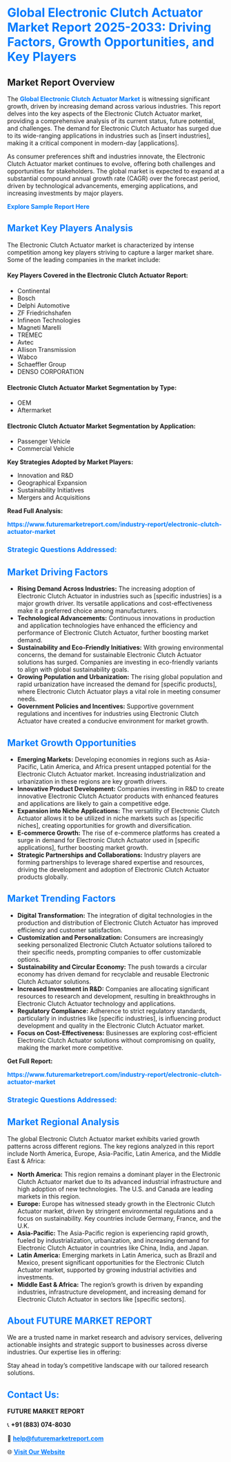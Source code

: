 <h1 style="color: #007BFF;">Global Electronic Clutch Actuator Market Report 2025-2033: Driving Factors, Growth Opportunities, and Key Players</h1>

<section id="overview">
<h2>Market Report Overview</h2>
<p>The <a href="https://www.futuremarketreport.com/industry-report/electronic-clutch-actuator-market" style="color: #007BFF; text-decoration: none;"><strong>Global Electronic Clutch Actuator Market</strong></a> is witnessing significant growth, driven by increasing demand across various industries. This report delves into the key aspects of the Electronic Clutch Actuator market, providing a comprehensive analysis of its current status, future potential, and challenges. The demand for Electronic Clutch Actuator has surged due to its wide-ranging applications in industries such as [insert industries], making it a critical component in modern-day [applications].</p>
<p>As consumer preferences shift and industries innovate, the Electronic Clutch Actuator market continues to evolve, offering both challenges and opportunities for stakeholders. The global market is expected to expand at a substantial compound annual growth rate (CAGR) over the forecast period, driven by technological advancements, emerging applications, and increasing investments by major players.</p>
</section>

<section id="overview">
<p><a href="https://www.futuremarketreport.com/request-sample/reportId=46022" style="color: #007BFF; text-decoration: none;"><strong>Explore Sample Report Here</strong></a></p>
</section>

<section id="key-players">
<h2 style="color: #007BFF;">Market Key Players Analysis</h2>
<p>The Electronic Clutch Actuator market is characterized by intense competition among key players striving to capture a larger market share. Some of the leading companies in the market include:</p>
<h4>Key Players Covered in the Electronic Clutch Actuator Report:</h4>
<ul><li>Continental</li><li>Bosch</li><li>Delphi Automotive</li><li>ZF Friedrichshafen</li><li>Infineon Technologies</li><li>Magneti Marelli</li><li>TREMEC</li><li>Avtec</li><li>Allison Transmission</li><li>Wabco</li><li>Schaeffler Group</li><li>DENSO CORPORATION</li></ul>
<h4>Electronic Clutch Actuator Market Segmentation by Type:</h4>
<ul><li>OEM</li><li>Aftermarket</li></ul>

<h4>Electronic Clutch Actuator Market Segmentation by Application:</h4>
<ul><li>Passenger Vehicle</li><li>Commercial Vehicle</li></ul>
<p><strong>Key Strategies Adopted by Market Players:</strong></p>
<ul>
<li>Innovation and R&D</li>
<li>Geographical Expansion</li>
<li>Sustainability Initiatives</li>
<li>Mergers and Acquisitions</li>
</ul>
</section>

<section>
<p><strong>Read Full Analysis: </strong></p><a href="https://www.futuremarketreport.com/industry-report/electronic-clutch-actuator-market" style="color: #007BFF; text-decoration: none;"><strong>https://www.futuremarketreport.com/industry-report/electronic-clutch-actuator-market</strong></a>
<h3 style="color: #007BFF;">Strategic Questions Addressed:</h3>
</section>

<section id="driving-factors">
<h2 style="color: #007BFF;">Market Driving Factors</h2>
<ul>
<li><strong>Rising Demand Across Industries:</strong> The increasing adoption of Electronic Clutch Actuator in industries such as [specific industries] is a major growth driver. Its versatile applications and cost-effectiveness make it a preferred choice among manufacturers.</li>
<li><strong>Technological Advancements:</strong> Continuous innovations in production and application technologies have enhanced the efficiency and performance of Electronic Clutch Actuator, further boosting market demand.</li>
<li><strong>Sustainability and Eco-Friendly Initiatives:</strong> With growing environmental concerns, the demand for sustainable Electronic Clutch Actuator solutions has surged. Companies are investing in eco-friendly variants to align with global sustainability goals.</li>
<li><strong>Growing Population and Urbanization:</strong> The rising global population and rapid urbanization have increased the demand for [specific products], where Electronic Clutch Actuator plays a vital role in meeting consumer needs.</li>
<li><strong>Government Policies and Incentives:</strong> Supportive government regulations and incentives for industries using Electronic Clutch Actuator have created a conducive environment for market growth.</li>
</ul>
</section>

<section id="growth-opportunities">
<h2 style="color: #007BFF;">Market Growth Opportunities</h2>
<ul>
<li><strong>Emerging Markets:</strong> Developing economies in regions such as Asia-Pacific, Latin America, and Africa present untapped potential for the Electronic Clutch Actuator market. Increasing industrialization and urbanization in these regions are key growth drivers.</li>
<li><strong>Innovative Product Development:</strong> Companies investing in R&D to create innovative Electronic Clutch Actuator products with enhanced features and applications are likely to gain a competitive edge.</li>
<li><strong>Expansion into Niche Applications:</strong> The versatility of Electronic Clutch Actuator allows it to be utilized in niche markets such as [specific niches], creating opportunities for growth and diversification.</li>
<li><strong>E-commerce Growth:</strong> The rise of e-commerce platforms has created a surge in demand for Electronic Clutch Actuator used in [specific applications], further boosting market growth.</li>
<li><strong>Strategic Partnerships and Collaborations:</strong> Industry players are forming partnerships to leverage shared expertise and resources, driving the development and adoption of Electronic Clutch Actuator products globally.</li>
</ul>
</section>

<section id="trending-factors">
<h2 style="color: #007BFF;">Market Trending Factors</h2>
<ul>
<li><strong>Digital Transformation:</strong> The integration of digital technologies in the production and distribution of Electronic Clutch Actuator has improved efficiency and customer satisfaction.</li>
<li><strong>Customization and Personalization:</strong> Consumers are increasingly seeking personalized Electronic Clutch Actuator solutions tailored to their specific needs, prompting companies to offer customizable options.</li>
<li><strong>Sustainability and Circular Economy:</strong> The push towards a circular economy has driven demand for recyclable and reusable Electronic Clutch Actuator solutions.</li>
<li><strong>Increased Investment in R&D:</strong> Companies are allocating significant resources to research and development, resulting in breakthroughs in Electronic Clutch Actuator technology and applications.</li>
<li><strong>Regulatory Compliance:</strong> Adherence to strict regulatory standards, particularly in industries like [specific industries], is influencing product development and quality in the Electronic Clutch Actuator market.</li>
<li><strong>Focus on Cost-Effectiveness:</strong> Businesses are exploring cost-efficient Electronic Clutch Actuator solutions without compromising on quality, making the market more competitive.</li>
</ul>
</section>

<section>
<p><strong>Get Full Report: </strong></p><a href="https://www.futuremarketreport.com/industry-report/electronic-clutch-actuator-market" style="color: #007BFF; text-decoration: none;"><strong>https://www.futuremarketreport.com/industry-report/electronic-clutch-actuator-market</strong></a>
<h3 style="color: #007BFF;">Strategic Questions Addressed:</h3>
</section>


<section id="regional-analysis">
<h2 style="color: #007BFF;">Market Regional Analysis</h2>
<p>The global Electronic Clutch Actuator market exhibits varied growth patterns across different regions. The key regions analyzed in this report include North America, Europe, Asia-Pacific, Latin America, and the Middle East & Africa:</p>
<ul>
<li><strong>North America:</strong> This region remains a dominant player in the Electronic Clutch Actuator market due to its advanced industrial infrastructure and high adoption of new technologies. The U.S. and Canada are leading markets in this region.</li>
<li><strong>Europe:</strong> Europe has witnessed steady growth in the Electronic Clutch Actuator market, driven by stringent environmental regulations and a focus on sustainability. Key countries include Germany, France, and the U.K.</li>
<li><strong>Asia-Pacific:</strong> The Asia-Pacific region is experiencing rapid growth, fueled by industrialization, urbanization, and increasing demand for Electronic Clutch Actuator in countries like China, India, and Japan.</li>
<li><strong>Latin America:</strong> Emerging markets in Latin America, such as Brazil and Mexico, present significant opportunities for the Electronic Clutch Actuator market, supported by growing industrial activities and investments.</li>
<li><strong>Middle East & Africa:</strong> The region’s growth is driven by expanding industries, infrastructure development, and increasing demand for Electronic Clutch Actuator in sectors like [specific sectors].</li>
</ul>
</section>

<footer>
<h2 style="color: #007BFF;">About FUTURE MARKET REPORT</h2>
<p>We are a trusted name in market research and advisory services, delivering actionable insights and strategic support to businesses across diverse industries. Our expertise lies in offering:</p>

<p>Stay ahead in today’s competitive landscape with our tailored research solutions.</p>

<h2 style="color: #007BFF;">Contact Us:</h2>
<p><strong>FUTURE MARKET REPORT</strong></p>
<p>📞 <strong>+91 (883) 074-8030</strong></p>
<p>📧 <strong><a href="mailto:help@futuremarketreport.com" style="color: #007BFF;">help@futuremarketreport.com</a></strong></p>
<p>🌐 <strong><a href="https://www.futuremarketreport.com/" style="color: #007BFF;">Visit Our Website</a></strong></p>
</footer>